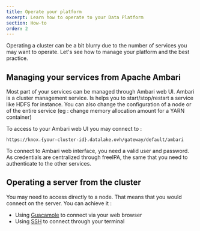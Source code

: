 ```yaml
---
title: Operate your platform
excerpt: Learn how to operate to your Data Platform
section: How-to
order: 2
---
```


Operating a cluster can be a bit blurry due to the number of services
you may want to operate. Let's see how to manage your platform and the
best practice.


## Managing your services from Apache Ambari


Most part of your services can be managed through Ambari web UI. Ambari
is a cluster management service.
Is helps you to start/stop/restart a service like HDFS for instance.
You can also change the configuration of a node or
of the entire service (eg : change memory allocation amount for a YARN container)

To access to your Ambari web UI you may connect to :

`https://knox.{your-cluster-id}.datalake.ovh/gateway/default/ambari`

To connect to Ambari web interface, you need a valid user and password.
As credentials are centralized through freeIPA,  the same that you need to authenticate to the other services.


## Operating a server from the cluster


You may need to access directly to a node. That means that you would
connect on the server. You can achieve it :

- Using [Guacamole](../connect-using-guacamole/guide.en-gb.md) to connect via your web browser
- Using [SSH](../connect-using-ssh/guide.en-gb.md) to connect through your terminal
